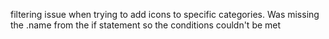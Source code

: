 filtering issue when trying to add icons to specific categories. Was missing the .name from the if statement so the conditions couldn't be met